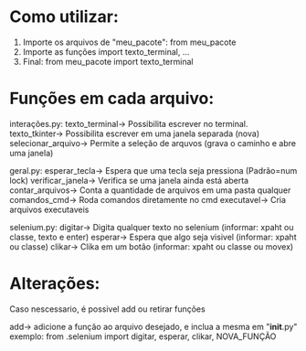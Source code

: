 # Como utilizar:

1. Importe os arquivos de "meu_pacote":
    from meu_pacote
2. Importe as funções
    import texto_terminal, ...
3. Final:
    from meu_pacote import texto_terminal


# Funções em cada arquivo:

interações.py:
    texto_terminal-> Possibilita escrever no terminal.
    texto_tkinter-> Possibilita escrever em uma janela separada (nova)
    selecionar_arquivo-> Permite a seleção de arquvos (grava o caminho e abre uma janela)

geral.py:
    esperar_tecla-> Espera que uma tecla seja pressiona (Padrão=num lock)
    verificar_janela-> Verifica se uma janela ainda está aberta
    contar_arquivos-> Conta a quantidade de arquivos em uma pasta qualquer
    comandos_cmd-> Roda comandos diretamente no cmd
    executavel-> Cria arquivos executaveis

selenium.py:
    digitar-> Digita qualquer texto no selenium (informar: xpaht ou classe, texto e enter)
    esperar-> Espera que algo seja visivel  (informar: xpaht ou classe)
    clikar-> Clika em um botão (informar: xpaht ou classe ou movex)

# Alterações: 

Caso nescessario, é possivel add ou retirar funções

add-> adicione a função ao arquivo desejado, e inclua a mesma em "__init__.py" 
    exemplo: from .selenium import digitar, esperar, clikar, NOVA_FUNÇÃO